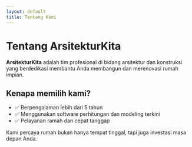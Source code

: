```yaml
---
layout: default
title: Tentang Kami
---
```


# Tentang ArsitekturKita

**ArsitekturKita** adalah tim profesional di bidang arsitektur dan konstruksi yang berdedikasi membantu Anda membangun dan merenovasi rumah impian.

## Kenapa memilih kami?
- ✅ Berpengalaman lebih dari 5 tahun
- ✅ Menggunakan software perhitungan dan modeling terkini
- ✅ Pelayanan ramah dan cepat tanggap

Kami percaya rumah bukan hanya tempat tinggal, tapi juga investasi masa depan Anda.
